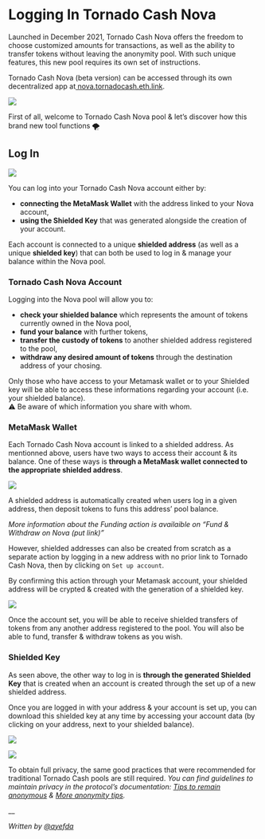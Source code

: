 # Logging In Tornado Cash Nova

Launched in December 2021, Tornado Cash Nova offers the freedom to choose customized amounts for transactions, as well as the ability to transfer tokens without leaving the anonymity pool. With such unique features, this new pool requires its own set of instructions.

Tornado Cash Nova (beta version) can be accessed through its own decentralized app at[ nova.tornadocash.eth.link](https://nova.tornadocash.eth.link).

![](https://i.imgur.com/F8pojDs.png)

First of all, welcome to Tornado Cash Nova pool & let’s discover how this brand new tool functions 🌪

## Log In <a href="#log-in-nova" id="log-in-nova"></a>

![](https://i.imgur.com/uHPTk13.png)

You can log into your Tornado Cash Nova account either by:

* **connecting the MetaMask Wallet** with the address linked to your Nova account,
* **using the Shielded Key** that was generated alongside the creation of your account.

Each account is connected to a unique **shielded address** (as well as a unique **shielded key**) that can both be used to log in & manage your balance within the Nova pool.

### Tornado Cash Nova Account <a href="#tornado-cash-nova-account" id="tornado-cash-nova-account"></a>

Logging into the Nova pool will allow you to:

* **check your shielded balance** which represents the amount of tokens currently owned in the Nova pool,
* **fund your balance** with further tokens,
* **transfer the custody of tokens** to another shielded address registered to the pool,
* **withdraw any desired amount of tokens** through the destination address of your chosing.

Only those who have access to your Metamask wallet or to your Shielded key will be able to access these informations regarding your account (i.e. your shielded balance).\
⚠️ Be aware of which information you share with whom.

### MetaMask Wallet <a href="#metamask-wallet" id="metamask-wallet"></a>

Each Tornado Cash Nova account is linked to a shielded address. As mentionned above, users have two ways to access their account & its balance. One of these ways is **through a MetaMask wallet connected to the appropriate shielded address**.

![](https://i.imgur.com/idXaco8.png)

A shielded address is automatically created when users log in a given address, then deposit tokens to funs this address’ pool balance.

_More information about the Funding action is availaible on “Fund & Withdraw on Nova (put link)”_

However, shielded addresses can also be created from scratch as a separate action by logging in a new address with no prior link to Tornado Cash Nova, then by clicking on `Set up account`.

By confirming this action through your Metamask account, your shielded address will be crypted & created with the generation of a shielded key.

![](https://i.imgur.com/8q7DYeh.png)

Once the account set, you will be able to receive shielded transfers of tokens from any another address registered to the pool. You will also be able to fund, transfer & withdraw tokens as you wish.

### Shielded Key <a href="#shielded-key" id="shielded-key"></a>

As seen above, the other way to log in is **through the generated Shielded Key** that is created when an account is created through the set up of a new shielded address.

Once you are logged in with your address & your account is set up, you can download this shielded key at any time by accessing your account data (by clicking on your address, next to your shielded balance).

![](https://i.imgur.com/RFac1HU.png)

![](https://i.imgur.com/F2Scf8w.png)

To obtain full privacy, the same good practices that were recommended for traditional Tornado Cash pools are still required. _You can find guidelines to maintain privacy in the protocol’s documentation:_ [_Tips to remain anonymous_](../general/tips-to-remain-anonymous.md) _&_ [_More anonymity tips_](more-anonymity-tips.md)_._

\_\_

_Written by_ [_@ayefda_](https://torn.community/u/ayefda)

